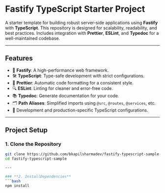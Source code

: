 # **Fastify TypeScript Starter Project**

A starter template for building robust server-side applications using **Fastify** with **TypeScript**. This repository is designed for scalability, readability, and best practices. Includes integration with **Prettier**, **ESLint**, and **Typedoc** for a well-maintained codebase.

---

## **Features**

- 🚀 **Fastify**: A high-performance web framework.
- 🛠 **TypeScript**: Type-safe development with strict configurations.
- 🎨 **Prettier**: Automatic code formatting for a consistent style.
- 🔍 **ESLint**: Linting for cleaner and error-free code.
- 📚 **Typedoc**: Generate documentation for your code.
- 🗂 **Path Aliases**: Simplified imports using `@src`, `@routes`, `@services`, etc.
- 🔄 Development and production-specific TypeScript configurations.

---

## **Project Setup**

### **1. Clone the Repository**
```bash
git clone https://github.com/bkapilsharmadev/fastify-typescript-sample.git
cd fastify-typescript-sample

---

### **2. InstallDependencies**
```bash
npm install
